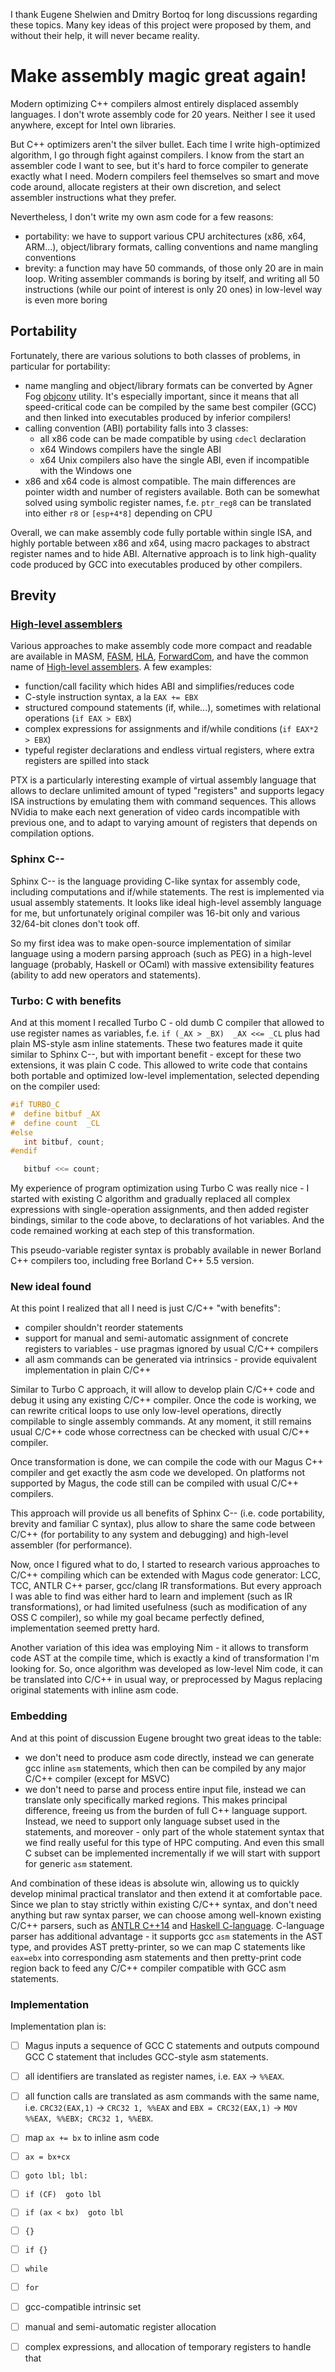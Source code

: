 I thank Eugene Shelwien and Dmitry Bortoq for long discussions regarding these topics. Many key ideas of this project were proposed by them, and without their help, it will never became reality.


# Make assembly magic great again!

Modern optimizing C++ compilers almost entirely displaced assembly languages. I don't wrote assembly code for 20 years. Neither I see it used anywhere, except for Intel own libraries.

But C++ optimizers aren't the silver bullet. Each time I write high-optimized algorithm, I go through fight against compilers. I know from the start an assembler code I want to see, but it's hard to force compiler to generate exactly what I need. Modern compilers feel themselves so smart and move code around, allocate registers at their own discretion, and select assembler instructions what they prefer.

Nevertheless, I don't write my own asm code for a few reasons:
- portability: we have to support various CPU architectures (x86, x64, ARM...), object/library formats, calling conventions and name mangling conventions
- brevity: a function may have 50 commands, of those only 20 are in main loop. Writing assembler commands is boring by itself, and writing all 50 instructions (while our point of interest is only 20 ones) in low-level way is even more boring


## Portability

Fortunately, there are various solutions to both classes of problems, in particular for portability:
- name mangling and object/library formats can be converted by Agner Fog [objconv] utility. It's especially important, since it means that all speed-critical code can be compiled by the same best compiler (GCC) and then linked into executables produced by inferior compilers!
- calling convention (ABI) portability falls into 3 classes:
  - all x86 code can be made compatible by using `cdecl` declaration
  - x64 Windows compilers have the single ABI
  - x64 Unix compilers also have the single ABI, even if incompatible with the Windows one
- x86 and x64 code is almost compatible. The main differences are pointer width and number of registers available. Both can be somewhat solved using symbolic register names, f.e. `ptr_reg8` can be translated into either `r8` or `[esp+4*8]` depending on CPU

Overall, we can make assembly code fully portable within single ISA, and highly portable between x86 and x64, using macro packages to abstract register names and to hide ABI. Alternative approach is to link high-quality code produced by GCC into executables produced by other compilers.


## Brevity

### [High-level assemblers]

Various approaches to make assembly code more compact and readable are available in MASM, [FASM], [HLA], [ForwardCom], and have the common name of [High-level assemblers]. A few examples:
- function/call facility which hides ABI and simplifies/reduces code
- C-style instruction syntax, a la `EAX += EBX`
- structured compound statements (if, while...), sometimes with relational operations (`if EAX > EBX`)
- complex expressions for assignments and if/while conditions (`if EAX*2 > EBX`)
- typeful register declarations and endless virtual registers, where extra registers are spilled into stack

PTX is a particularly interesting example of virtual assembly language that allows to declare unlimited amount of typed "registers" and supports legacy ISA instructions by emulating them with command sequences. This allows NVidia to make each next generation of video cards incompatible with previous one, and to adapt to varying amount of registers that depends on compilation options.


### Sphinx C--

Sphinx C-- is the language providing C-like syntax for assembly code, including computations and if/while statements. The rest is implemented via usual assembly statements. It looks like ideal high-level assembly language for me, but unfortunately original compiler was 16-bit only and various 32/64-bit clones don't took off.

So my first idea was to make open-source implementation of similar language using a modern parsing approach (such as PEG) in a high-level language (probably, Haskell or OCaml) with massive extensibility features (ability to add new operators and statements).


### Turbo: C with benefits

And at this moment I recalled Turbo C - old dumb C compiler that allowed to use register names as variables, f.e. `if (_AX > _BX)  _AX <<= _CL` plus had plain MS-style asm inline statements. These two features made it quite similar to Sphinx C--, but with important benefit - except for these two extensions, it was plain C code. This allowed to write code that contains both portable and optimized low-level implementation, selected depending on the compiler used:

```C
#if TURBO_C
#  define bitbuf _AX
#  define count  _CL
#else
   int bitbuf, count;
#endif

   bitbuf <<= count;
```

My experience of program optimization using Turbo C was really nice - I started with existing C algorithm and gradually replaced all complex expressions with single-operation assignments, and then added register bindings, similar to the code above, to declarations of hot variables. And the code remained working at each step of this transformation.

This pseudo-variable register syntax is probably available in newer Borland C++ compilers too, including free Borland C++ 5.5 version.


### New ideal found

At this point I realized that all I need is just C/C++ "with benefits":
- compiler shouldn't reorder statements
- support for manual and semi-automatic assignment of concrete registers to variables - use pragmas ignored by usual C/C++ compilers
- all asm commands can be generated via intrinsics - provide equivalent implementation in plain C/C++

Similar to Turbo C approach, it will allow to develop plain C/C++ code and debug it using any existing C/C++ compiler. Once the code is working, we can rewrite critical loops to use only low-level operations, directly compilable to single assembly commands. At any moment, it still remains usual C/C++ code whose correctness can be checked with usual C/C++ compiler.

Once transformation is done, we can compile the code with our Magus C++ compiler and get exactly the asm code we developed. On platforms not supported by Magus, the code still can be compiled with usual C/C++ compilers.

This approach will provide us all benefits of Sphinx C-- (i.e. code portability, brevity and familiar C syntax), plus allow to share the same code between C/C++ (for portability to any system and debugging) and high-level assembler (for performance).

Now, once I figured what to do, I started to research various approaches to C/C++ compiling which can be extended with Magus code generator: LCC, TCC, ANTLR C++ parser, gcc/clang IR transformations. But every approach I was able to find was either hard to learn and implement (such as IR transformations), or had limited usefulness (such as modification of any OSS C compiler), so while my goal became perfectly defined, implementation seemed pretty hard.

Another variation of this idea was employing Nim - it allows to transform code AST at the compile time, which is exactly a kind of transformation I'm looking for. So, once algorithm was developed as low-level Nim code, it can be translated into C/C++ in usual way, or preprocessed by Magus replacing original statements with inline asm code.


### Embedding

And at this point of discussion Eugene brought two great ideas to the table:
- we don't need to produce asm code directly, instead we can generate gcc inline `asm` statements, which then can be compiled by any major C/C++ compiler (except for MSVC)
- we don't need to parse and process entire input file, instead we can translate only specifically marked regions. This makes principal difference, freeing us from the burden of full C++ language support. Instead, we need to support only language subset used in the statements, and moreover - only part of the whole statement syntax that we find really useful for this type of HPC computing. And even this small C subset can be implemented incrementally if we will start with support for generic `asm` statement.

And combination of these ideas is absolute win, allowing us to quickly develop minimal practical translator and then extend it at comfortable pace. Since we plan to stay strictly within existing C/C++ syntax, and don't need anything but raw syntax parser, we can choose among well-known existing C/C++ parsers, such as [ANTLR C++14] and [Haskell C-language]. C-language parser has additional advantage - it supports gcc `asm` statements in the AST type, and provides AST pretty-printer, so we can map C statements like `eax=ebx` into corresponding asm statements and then pretty-print code region back to feed any C/C++ compiler compatible with GCC asm statements.


### Implementation

Implementation plan is:
- [ ] Magus inputs a sequence of GCC C statements and outputs compound GCC C statement that includes GCC-style asm statements.
- [ ] all identifiers are translated as register names, i.e. `EAX` -> `%%EAX`.
- [ ] all function calls are translated as asm commands with the same name, i.e. `CRC32(EAX,1)` -> `CRC32 1, %%EAX` and `EBX = CRC32(EAX,1)` -> `MOV %%EAX, %%EBX; CRC32 1, %%EBX`.
- [ ] map `ax += bx` to inline asm code
- [ ] `ax = bx+cx`
- [ ] `goto lbl; lbl:`
- [ ] `if (CF)  goto lbl`
- [ ] `if (ax < bx)  goto lbl`
- [ ] `{}`
- [ ] `if {}`
- [ ] `while`
- [ ] `for`
- [ ] gcc-compatible intrinsic set
- [ ] manual and semi-automatic register allocation
- [ ] complex expressions, and allocation of temporary registers to handle that






















[objconv]: http://www.agner.org/optimize/#objconv
[FASM]: https://en.wikipedia.org/wiki/FASM
[HLA]: https://en.wikipedia.org/wiki/High_Level_Assembly
[ForwardCom]: https://github.com/ForwardCom/code-examples
[High-level assemblers]: https://en.wikipedia.org/wiki/High-level_assembler
[ANTLR C++14]: https://github.com/antlr/grammars-v4/tree/master/cpp
[Haskell C-language]: http://hackage.haskell.org/package/language-c
